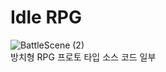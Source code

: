 # Idle RPG
![BattleScene (2)](https://github.com/K-SeungH0/Portfolio/assets/79676354/db076c7b-4011-480c-a65d-09d93d87b9a0)  
방치형 RPG 프로토 타입 소스 코드 일부
